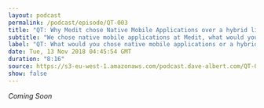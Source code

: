 ```yaml
---
layout: podcast
permalink: /podcast/episode/QT-003
title: "QT: Why Medit chose Native Mobile Applications over a hybrid like React Native"
subtitle: "We chose native mobile applications at Medit, what would you choose?"
label: "QT: What would you chose native mobile applications or a hybrid app like React Native? We chose native this episode explains my reasoning.  Email: podcast@dave-albert.com  Twitter: https://twitter.com/dave_albert  Instagram: https://www.instagram.com/dave.albert/  Websites: https://dave-albert.com | https://medit.online"
date: Tue, 13 Nov 2018 04:45:54 GMT
duration: "8:16"
source: https://s3-eu-west-1.amazonaws.com/podcast.dave-albert.com/QT-003-Native-Apps.mp3
show: false
---
```


<i> Coming Soon </i>

